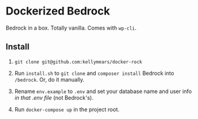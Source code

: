 # Dockerized Bedrock

Bedrock in a box. Totally vanilla. Comes with `wp-cli`.

## Install

1. `git clone git@github.com:kellymears/docker-rock`

2. Run `install.sh` to `git clone` and `composer install` Bedrock into `/bedrock`. Or, do it manually.

3. Rename `env.example` to `.env` and set your database name and user info _in that .env file_ (not Bedrock's).

4. Run `docker-compose up` in the project root.
